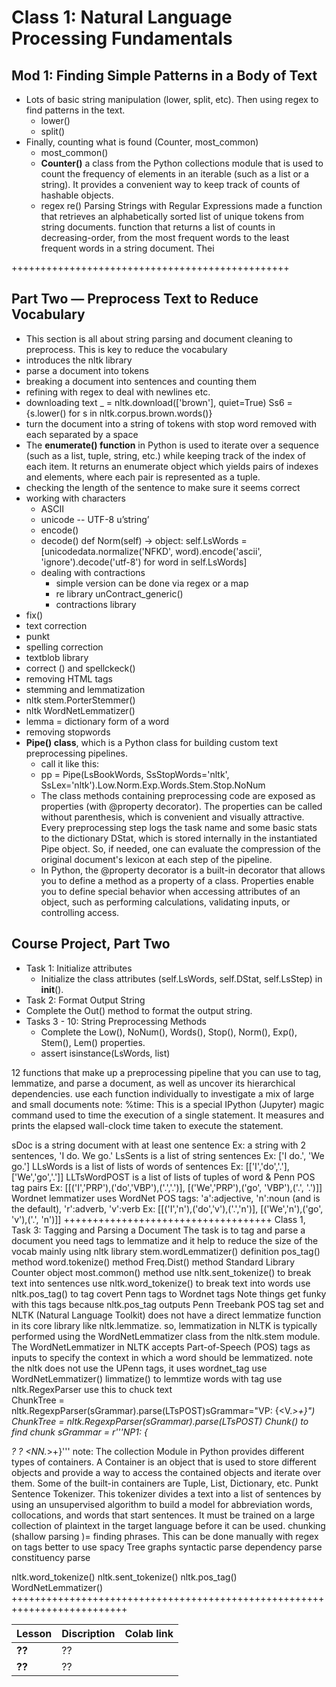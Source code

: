 # Class 1: Natural Language Processing Fundamentals 

## Mod 1: Finding Simple Patterns in a Body of Text
- Lots of basic string manipulation (lower, split, etc). Then using regex to find patterns in the text.
   - lower()
   - split()
- Finally, counting what is found (Counter, most_common)
   - most_common()
   - **Counter()**   a class from the Python collections module that is used to count the frequency of elements in an iterable (such as a list or a string). It provides a convenient way to keep track of counts of hashable objects.
   - regex re()    Parsing Strings with Regular Expressions
made a function that retrieves an alphabetically sorted list of unique tokens from string documents.  function that returns a list of counts in decreasing-order, from the most frequent words to the least frequent words in a string document. Thei 

++++++++++++++++++++++++++++++++++++++++++++++++

## Part Two — Preprocess Text to Reduce Vocabulary
- This section is all about string parsing and document cleaning to preprocess. This is key to reduce the vocabulary
- introduces the nltk library
- parse a document into tokens
- breaking a document into sentences and counting them
- refining with regex to deal with newlines etc.
- downloading text    _ = nltk.download(['brown'], quiet=True)      Ss6 = {s.lower() for s in nltk.corpus.brown.words()}
- turn the document into a string of tokens with stop word removed with each separated by a space
- The **enumerate() function** in Python is used to iterate over a sequence (such as a list, tuple, string, etc.) while keeping track of the index of each item. It returns an enumerate object which yields pairs of indexes and elements, where each pair is represented as a tuple.
- checking the length of the sentence to make sure it seems correct
- working with characters
   - ASCII
   - unicode  -- UTF-8  u’string’
   - encode()
   - decode()
    def Norm(self) -> object:
        self.LsWords = [unicodedata.normalize('NFKD', word).encode('ascii', 'ignore').decode('utf-8') for word in self.LsWords]
  - dealing with contractions
     - simple version can be done via regex or a map
     - re library unContract_generic()
     - contractions library
- fix()
- text correction
- punkt
- spelling correction
- textblob library
- correct () and spellckeck()
- removing HTML tags
- stemming and lemmatization
- nltk stem.PorterStemmer()
- nltk WordNetLemmatizer()
- lemma = dictionary form of a word
- removing stopwords
- **Pipe() class**, which is a Python class for building custom text preprocessing pipelines.
   - call it like this:
   - pp = Pipe(LsBookWords, SsStopWords='nltk', SsLex='nltk').Low.Norm.Exp.Words.Stem.Stop.NoNum
   - The class methods containing preprocessing code are exposed as properties (with @property decorator). The properties can be called without parenthesis, which is convenient and visually attractive. Every preprocessing step logs the task name and some basic stats to the dictionary DStat, which is stored internally in the instantiated Pipe object. So, if needed, one can evaluate the compression of the original document's lexicon at each step of the pipeline.
   - In Python, the @property decorator is a built-in decorator that allows you to define a method as a property of a class. Properties enable you to define special behavior when accessing attributes of an object, such as performing calculations, validating inputs, or controlling access.

## Course Project, Part Two
- Task 1: Initialize attributes
   - Initialize the class attributes (self.LsWords, self.DStat, self.LsStep) in __init__().
-    Task 2: Format Output String
   - Complete the Out() method to format the output string.
- Tasks 3 - 10: String Preprocessing Methods
   - Complete the Low(), NoNum(), Words(), Stop(), Norm(), Exp(), Stem(), Lem() properties.
   - assert isinstance(LsWords, list)




12 functions that make up a preprocessing pipeline that you can use to tag, lemmatize, and parse a document, as well as uncover its hierarchical dependencies. 
use each function individually to investigate a mix of large and small documents 
note: %time: This is a special IPython (Jupyter) magic command used to time the execution of a single statement. It measures and prints the elapsed wall-clock time taken to execute the statement.


sDoc is a string document with at least one sentence
Ex: a string with 2 sentences, 'I do. We go.'
LsSents is a list of string sentences
Ex: ['I do.', 'We go.']
LLsWords is a list of lists of words of sentences
Ex: [['I','do','.'],['We','go','.']]
LLTsWordPOST is a list of lists of tuples of word & Penn POS tag pairs
Ex: [[('I','PRP'),('do','VBP'),('.','.')],  [('We','PRP'),('go', 'VBP'),('.', '.')]]
Wordnet lemmatizer uses WordNet POS tags: 'a':adjective, 'n':noun (and is the default), 'r':adverb, 'v':verb
Ex: [[('I','n'),('do','v'),('.','n')],  [('We','n'),('go', 'v'),('.', 'n')]]
++++++++++++++++++++++++++++++++++++
Class 1, Task 3: Tagging and Parsing a Document 
The task is to tag and parse a document 
you need tags to lemmatize and it help to reduce the size of the vocab
mainly using nltk library 
stem.wordLemmatizer() definition
pos_tag() method
word.tokenize() method
Freq.Dist() method
Standard Library
Counter object
most.common() method
use nltk.sent_tokenize() to break text into sentences 
use nltk.word_tokenize() to break text into words
use nltk.pos_tag() to tag
covert Penn tags to Wordnet tags 
Note things get funky with this tags because nltk.pos_tag outputs Penn Treebank POS tag set and 
NLTK (Natural Language Toolkit) does not have a direct lemmatize function in its core library like nltk.lemmatize. so, lemmatization in NLTK is typically performed using the WordNetLemmatizer class from the nltk.stem module. The WordNetLemmatizer in NLTK accepts Part-of-Speech (POS) tags as inputs to specify the context in which a word should be lemmatized.
note the nltk does not use the UPenn tags, it uses wordnet_tag
use WordNetLemmatizer()  limmatize() to lemmtize words with tag
use nltk.RegexParser
use this to chuck text    
ChunkTree = nltk.RegexpParser(sGrammar).parse(LTsPOST)sGrammar="VP: {<V.*>+}")
ChunkTree = nltk.RegexpParser(sGrammar).parse(LTsPOST)
Chunk() to find chunk 
sGrammar = r'''NP1: {<DT>? <JJ>? <NN.*>+}'''
note: The collection Module in Python provides different types of containers. A Container is an object that is used to store different objects and provide a way to access the contained objects and iterate over them. Some of the built-in containers are Tuple, List, Dictionary, etc.
Punkt Sentence Tokenizer. This tokenizer divides a text into a list of sentences by using an unsupervised algorithm to build a model for abbreviation words, collocations, and words that start sentences. It must be trained on a large collection of plaintext in the target language before it can be used.
chunking (shallow parsing )= finding phrases. 
This can be done manually with regex on tags
better to use spacy
Tree graphs 
syntactic parse 
dependency parse 
constituency parse 


nltk.word_tokenize() 
 nltk.sent_tokenize()
nltk.pos_tag()
WordNetLemmatizer()
++++++++++++++++++++++++++++++++++++++++++++++++++++++++++++++++++++++++++

| Lesson          |         Discription                                | Colab link    |
|-------------------|----------------------------------------------|------|
| **??**   | ??    |                                 
| **??**   | ??    |    

